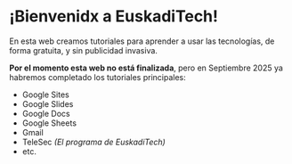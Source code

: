 # ¡Bienvenidx a EuskadiTech!

En esta web creamos tutoriales para aprender a usar las tecnologías, de forma gratuita, y sin publicidad invasiva.

**Por el momento esta web no está finalizada**, pero en Septiembre 2025 ya habremos completado los tutoriales principales:

* Google Sites
* Google Slides
* Google Docs
* Google Sheets
* Gmail
* TeleSec *(El programa de EuskadiTech)*
* etc.
